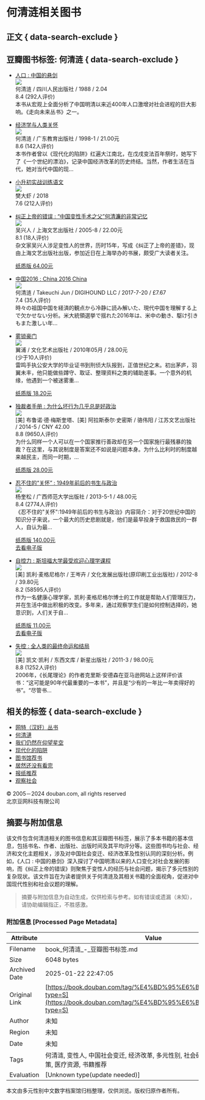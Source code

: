 # 何清涟相关图书

## 正文 { data-search-exclude }


## 豆瓣图书标签: 何清涟 { data-search-exclude }

-   [人口 : 中国的悬剑](https://book.douban.com/subject/2382200/ "人口")  
    ![](https://img1.doubanio.com/view/subject/s/public/s3403069.jpg)  
    何清涟 / 四川人民出版社 / 1988 / 2.04  
    8.4 (292人评价)  
    本书从宏观上全面分析了中国明清以来近400年人口激增对社会进程的巨大影响。《走向未来丛书》之一。

-   [经济学与人类关怀](https://book.douban.com/subject/1659350/ "经济学与人类关怀")  
    ![](https://img1.doubanio.com/view/subject/s/public/s1970698.jpg)  
    何清涟 / 广东教育出版社 / 1998-1 / 21.00元  
    8.6 (142人评价)  
    本书作者曾以《现代化的陷阱》红遍大江南北，在戊戌变法百年祭时，她写下了《一个世纪的漂泊》，记录中国经济改革的历史终结。当然，作者生活在当代，她对当代中国的现…

-   [小升初实战训练语文](https://book.douban.com/subject/30439507/ "小升初实战训练语文")  
    ![](https://img3.doubanio.com/view/subject/s/public/s33949042.jpg)  
    樊大虾 / 2018  
    7.6 (212人评价)

-   [纠正上帝的错误 : “中国变性手术之父”何清濂的非常记忆](https://book.douban.com/subject/1426716/ "纠正上帝的错误")  
    ![](https://img1.doubanio.com/view/subject/s/public/s5685889.jpg)  
    吴兴人 / 上海文艺出版社 / 2005-8 / 22.00元  
    8.1 (18人评价)  
    杂文家吴兴人涉足变性人的世界，历时15年，写成《纠正了上帝的差错》，现由上海文艺出版社出版，参加近日在上海举办的书展，颇受广大读者关注。  

    [纸质版 64.00元](https://book.douban.com/subject/1426716/buylinks)

-   [中国2016 : China 2016 China](https://book.douban.com/subject/30133132/ "中国2016")  
    ![](https://img3.doubanio.com/view/subject/s/public/s29680073.jpg)  
    何清涟 / Takeuchi Jun / DIGIHOUND LLC / 2017-7-20 / £7.67  
    7.4 (35人评价)  
    時々の祖国中国を経済的観点から冷静に読み解いた、現代中国を理解する上で欠かせない分析。米大統領選挙で揺れた2016年は、米中の動き、駆け引きもまた激しい年…

-   [雾锁豪门](https://book.douban.com/subject/4837757/ "雾锁豪门")  
    ![](https://img3.doubanio.com/view/subject/s/public/s4363473.jpg)  
    翼浦 / 文化艺术出版社 / 2010年05月 / 28.00元  
    (少于10人评价)  
    雷鸣手执公安大学的毕业证书到刑侦大队报到，正值世纪之末。初出茅庐，羽翼未丰，他只能做些蹲守、取证、整理资料之类的辅助差事。一个意外的机缘，他遇到一个被迷雾重…

    [纸质版 18.20元](https://book.douban.com/subject/4837757/buylinks)

-   [独裁者手册 : 为什么坏行为几乎总是好政治](https://book.douban.com/subject/25881102/ "独裁者手册")  
    ![](https://img9.doubanio.com/view/subject/s/public/s27293486.jpg)  
    \[美\] 布鲁诺·德·梅斯奎塔、\[美\] 阿拉斯泰尔·史密斯 / 骆伟阳 / 江苏文艺出版社 / 2014-5 / CNY 42.00  
    8.8 (9650人评价)  
    为什么同样一个人可以在一个国家推行善政却在另一个国家施行最残暴的独裁？在这里，与其说制度是答案还不如说是问题本身。为什么比利时的制度越来越民主，而同一时期，…

    [纸质版 28.00元](https://book.douban.com/subject/25881102/buylinks)

-   [忍不住的“关怀” : 1949年前后的书生与政治](https://book.douban.com/subject/24316409/ "忍不住的“关怀”")  
    ![](https://img9.doubanio.com/view/subject/s/public/s27126835.jpg)  
    杨奎松 / 广西师范大学出版社 / 2013-5-1 / 48.00元  
    8.4 (2774人评价)  
    《忍不住的"关怀":1949年前后的书生与政治》内容简介：对于20世纪中国的知识分子来说，一个最大的历史悲剧就是，他们是最早投身于救国救民的一群人，自认为最…

    [纸质版 140.00元](https://book.douban.com/subject/24316409/buylinks)  
    [去看电子版](https://read.douban.com/ebook/13610374/?dcs=tag-buylink&dcm=douban&dct=24316409)

-   [自控力 : 斯坦福大学最受欢迎心理学课程](https://book.douban.com/subject/10786473/ "自控力")  
    ![](https://img9.doubanio.com/view/subject/s/public/s10685385.jpg)  
    \[美\] 凯利·麦格尼格尔 / 王岑卉 / 文化发展出版社(原印刷工业出版社) / 2012-8 / 39.80元  
    8.2 (58595人评价)  
    作为一名健康心理学家，凯利·麦格尼格尔博士的工作就是帮助人们管理压力，并在生活中做出积极的改变。多年来，通过观察学生们是如何控制选择的，她意识到，人们关于自…

    [纸质版 11.00元](https://book.douban.com/subject/10786473/buylinks)  
    [去看电子版](https://read.douban.com/ebook/24253907/?dcs=tag-buylink&dcm=douban&dct=10786473)

-   [失控 : 全人类的最终命运和结局](https://book.douban.com/subject/5989373/ "失控")  
    ![](https://img1.doubanio.com/view/subject/s/public/s4673200.jpg)  
    \[美\] 凯文·凯利 / 东西文库 / 新星出版社 / 2011-3 / 98.00元  
    8.8 (1252人评价)  
    2006年，《长尾理论》的作者克里斯·安德森在亚马逊网站上这样评价该书：“这可能是90年代最重要的一本书”，并且是“少有的一年比一年卖得好的书”。“尽管书…

## 相关的标签 { data-search-exclude }
- [网特（汉奸）丛书](/tag/网特（汉奸）丛书) 
- [何清漣](/tag/何清漣) 
- [我们仍然在仰望星空](/tag/我们仍然在仰望星空) 
- [现代化的陷阱](/tag/现代化的陷阱) 
- [图书馆荐书](/tag/图书馆荐书) 
- [居然还没有看完](/tag/居然还没有看完) 
- [报纸推荐](/tag/报纸推荐) 
- [观察社会](/tag/观察社会) 

© 2005－2024 douban.com, all rights reserved  
北京豆网科技有限公司 
<!-- tcd_original_link https://book.douban.com/tag/%E4%BD%95%E6%B8%85%E6%B6%9F?type=S -->


## 摘要与附加信息

<!-- tcd_abstract -->
该文件包含何清涟相关的图书信息和其豆瓣图书标签，展示了多本书籍的基本信息，包括书名、作者、出版社、出版时间及其平均评分等。这些图书均与社会、经济和文化主题相关，涉及对中国社会变迁、经济改革及性别认同的深刻分析。例如，《人口 : 中国的悬剑》深入探讨了中国明清以来的人口变化对社会发展的影响，而《纠正上帝的错误》则聚焦于变性人的经历与社会问题，揭示了多元性别的复杂现状。该文件旨在为读者提供关于何清涟及其相关书籍的全面视角，促进对中国现代性别和社会议题的理解。
<!-- tcd_abstract_end -->

> 摘要与附加信息为自动生成，仅供检索与参考。如有错误或遗漏（未知），请协助编辑指正，不胜感激。

### 附加信息 [Processed Page Metadata]

| Attribute       | Value                                  |
|-----------------|----------------------------------------|
| Filename        | book_何清涟_-_豆瓣图书标签.md                             |
| Size            | 6048 bytes                           |
| Archived Date   | 2025-01-22 22:47:05                             |
| Original Link   | [https://book.douban.com/tag/%E4%BD%95%E6%B8%85%E6%B6%9F?type=S](https://book.douban.com/tag/%E4%BD%95%E6%B8%85%E6%B6%9F?type=S)                       |
| Author          | 未知                               |
| Region          | 未知                               |
| Date            | 未知                                 |
| Tags            | 何清涟, 变性人, 中国社会变迁, 经济改革, 多元性别, 社会研究, 性别认同, 法律政策, 医疗资源, 书籍推荐                                 |
| Evaluation            | [Unknown type(update needed)]                                 |
<!-- tcd_table_end -->

本文由多元性别中文数字档案馆归档整理，仅供浏览。版权归原作者所有。
